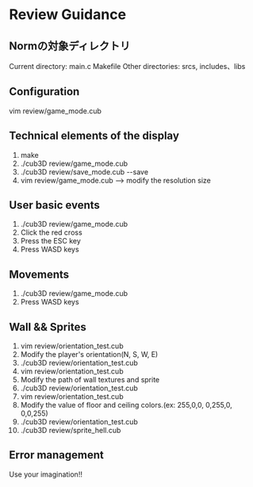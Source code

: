 # Review Guidance

## Normの対象ディレクトリ

Current directory: main.c Makefile
Other directories: srcs, includes、libs

## Configuration

vim review/game_mode.cub

## Technical elements of the display

1. make
2. ./cub3D review/game_mode.cub
3. ./cub3D review/save_mode.cub --save
4. vim review/game_mode.cub --> modify the resolution size

## User basic events

1. ./cub3D review/game_mode.cub
2. Click the red cross
3. Press the ESC key
4. Press WASD keys

## Movements

1. ./cub3D review/game_mode.cub
2. Press WASD keys

## Wall && Sprites

1. vim review/orientation_test.cub
2. Modify the player's orientation(N, S, W, E)
3. ./cub3D review/orientation_test.cub
4. vim review/orientation_test.cub
5. Modify the path of wall textures and sprite
6. ./cub3D review/orientation_test.cub
7. vim review/orientation_test.cub
8. Modify the value of floor and ceiling colors.(ex: 255,0,0, 0,255,0, 0,0,255)
9. ./cub3D review/orientation_test.cub
10. ./cub3D review/sprite_hell.cub

## Error management

Use your imagination!!